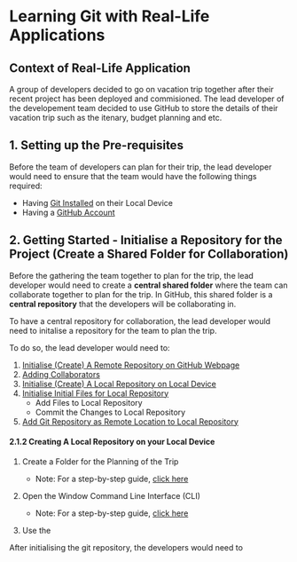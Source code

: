 # Learning Git with Real-Life Applications

## Context of Real-Life Application
A group of developers decided to go on vacation trip together after their recent project has been deployed and commisioned. The lead developer of the developement team decided to use GitHub to store the details of their vacation trip such as the itenary, budget planning and etc.

## 1. Setting up the Pre-requisites
Before the team of developers can plan for their trip, the lead developer would need to ensure that the team would have the following things required:

- Having [Git Installed]() on their Local Device
- Having a [GitHub Account]()

## 2. Getting Started - Initialise a Repository for the Project (Create a Shared Folder for Collaboration)

Before the gathering the team together to plan for the trip, the lead developer would need to create a **central shared folder** where the team can collaborate together to plan for the trip. In GitHub, this shared folder is a **central repository** that the developers will be collaborating in.

To have a central repository for collaboration, the lead developer would need to initalise a repository for the team to plan the trip.

To do so, the lead developer would need to:
1. [Initialise (Create) A Remote Repository on GitHub Webpage](./2.%20Getting%20Started/1._Create_Remote_Repo.md)
2. [Adding Collaborators](./2.%20Getting%20Started/2._Add_Collaborators.md)
2. [Initialise (Create) A Local Repository on Local Device](./2.%20Getting%20Started/3._Create_Local_Repo.md)
3. [Initialise Initial Files for Local Repository](./2.%20Getting%20Started/4._Initial_Files_Local_Repo%20copy.md)
    * Add Files to Local Repository
    * Commit the Changes to Local Repository
4. [Add Git Repository as Remote Location to Local Repository](./2.%20Getting%20Started/5._Remote_to_Local_Repo.md)



#### 2.1.2 Creating A Local Repository on your Local Device
1. Create a Folder for the Planning of the Trip
    * Note: For a step-by-step guide, [click here](./2.%20Getting%20Started/2.1.2/Create_Folder_CLI.md)

2. Open the Window Command Line Interface (CLI)
    * Note: For a step-by-step guide, [click here](./2.%20Getting%20Started/2.1.2/Opening_Windows_CLI.md)

3. Use the  


After initialising the git repository, the developers would need to 


